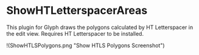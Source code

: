 # ShowHTLetterspacerAreas
This plugin for Glyph draws the polygons calculated by HT Letterspacer in the edit view. Requires HT Letterspacer to be installed.

!(ShowHTLSPolygons.png "Show HTLS Polygons Screenshot")